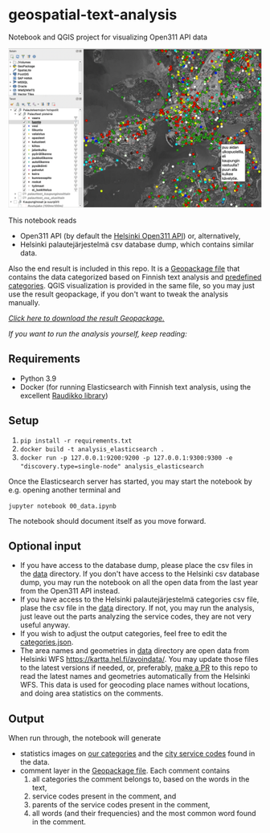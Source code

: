 # geospatial-text-analysis
Notebook and QGIS project for visualizing Open311 API data

![QGIS project and visualization of categories](readme.png)

This notebook reads
- Open311 API (by default the [Helsinki Open311 API](https://dev.hel.fi/apis/open311)) or, alternatively,
- Helsinki palautejärjestelmä csv database dump, which contains similar data.

Also the end result is included in this repo. It is a [Geopackage file](https://github.com/GispoCoding/geospatial-text-analysis/raw/main/qgis_project_and_layers.gpkg) that contains the data categorized based on Finnish text analysis and [predefined categories](./data/categories.json). QGIS visualization is provided in the same file, so you may just use the result geopackage, if you don't want to tweak the analysis manually.

*[Click here to download the result Geopackage.](https://github.com/GispoCoding/geospatial-text-analysis/raw/main/qgis_project_and_layers.gpkg)*

*If you want to run the analysis yourself, keep reading:*

## Requirements
- Python 3.9
- Docker (for running Elasticsearch with Finnish text analysis, using the excellent [Raudikko library](https://github.com/EvidentSolutions/elasticsearch-analysis-raudikko))

## Setup
1. `pip install -r requirements.txt`
2. `docker build -t analysis_elasticsearch .`
3. `docker run -p 127.0.0.1:9200:9200 -p 127.0.0.1:9300:9300 -e "discovery.type=single-node" analysis_elasticsearch`

Once the Elasticsearch server has started, you may start the notebook by e.g. opening another terminal and

`jupyter notebook 00_data.ipynb`

The notebook should document itself as you move forward.

## Optional input

- If you have access to the database dump, please place the csv files in the [data](./data) directory. If you don't have access to the Helsinki csv database dump, you may run the notebook on all the open data from the last year from the Open311 API instead. 
- If you have access to the Helsinki palautejärjestelmä categories csv file, plase the csv file in the [data](./data) directory. If not, you may run the analysis, just leave out the parts analyzing the service codes, they are not very useful anyway.
- If you wish to adjust the output categories, feel free to edit the [categories.json](./data/categories.json).
- The area names and geometries in [data](./data) directory are open data from Helsinki WFS https://kartta.hel.fi/avoindata/. You may update those files to the latest versions if needed, or, preferably, [make a PR](https://github.com/GispoCoding/geospatial-text-analysis/issues/1) to this repo to read the latest names and geometries automatically from the Helsinki WFS. This data is used for geocoding place names without locations, and doing area statistics on the comments.

## Output

When run through, the notebook will generate
- statistics images on [our categories](./found_categories.png) and the [city service codes](./service_codes.png) found in the data.
- comment layer in the [Geopackage file](./qgis_project_and_layers.gpkg). Each comment contains
    1. all categories the comment belongs to, based on the words in the text,
    2. service codes present in the comment, and
    3. parents of the service codes present in the comment,
    4. all words (and their frequencies) and the most common word found in the comment.
